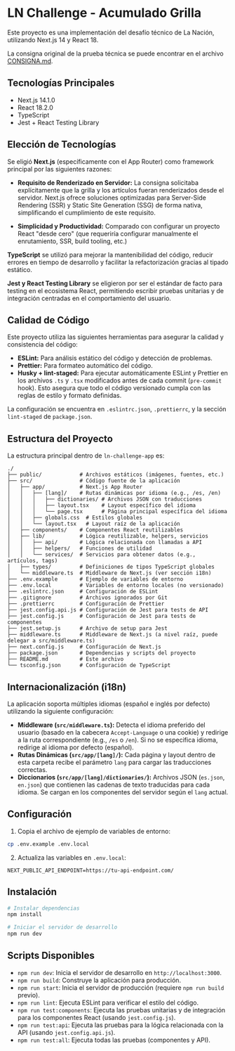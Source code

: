 # LN Challenge - Acumulado Grilla

Este proyecto es una implementación del desafío técnico de La Nación, utilizando Next.js 14 y React 18.

La consigna original de la prueba técnica se puede encontrar en el archivo [CONSIGNA.md](./CONSIGNA.md).

## Tecnologías Principales

- Next.js 14.1.0
- React 18.2.0
- TypeScript
- Jest + React Testing Library

## Elección de Tecnologías

Se eligió **Next.js** (específicamente con el App Router) como framework principal por las siguientes razones:

- **Requisito de Renderizado en Servidor:** La consigna solicitaba explícitamente que la grilla y los artículos fueran renderizados desde el servidor. Next.js ofrece soluciones optimizadas para Server-Side Rendering (SSR) y Static Site Generation (SSG) de forma nativa, simplificando el cumplimiento de este requisito.

- **Simplicidad y Productividad:** Comparado con configurar un proyecto React "desde cero" (que requeriría configurar manualmente el enrutamiento, SSR, build tooling, etc.)

**TypeScript** se utilizó para mejorar la mantenibilidad del código, reducir errores en tiempo de desarrollo y facilitar la refactorización gracias al tipado estático.

**Jest y React Testing Library** se eligieron por ser el estándar de facto para testing en el ecosistema React, permitiendo escribir pruebas unitarias y de integración centradas en el comportamiento del usuario.

## Calidad de Código

Este proyecto utiliza las siguientes herramientas para asegurar la calidad y consistencia del código:

- **ESLint:** Para análisis estático del código y detección de problemas.
- **Prettier:** Para formateo automático del código.
- **Husky + lint-staged:** Para ejecutar automáticamente ESLint y Prettier en los archivos `.ts` y `.tsx` modificados antes de cada commit (`pre-commit` hook). Esto asegura que todo el código versionado cumpla con las reglas de estilo y formato definidas.

La configuración se encuentra en `.eslintrc.json`, `.prettierrc`, y la sección `lint-staged` de `package.json`.

## Estructura del Proyecto

La estructura principal dentro de `ln-challenge-app` es:

```
./
├── public/            # Archivos estáticos (imágenes, fuentes, etc.)
├── src/               # Código fuente de la aplicación
│   ├── app/           # Next.js App Router
│   │   ├── [lang]/    # Rutas dinámicas por idioma (e.g., /es, /en)
│   │   │   ├── dictionaries/ # Archivos JSON con traducciones
│   │   │   ├── layout.tsx    # Layout específico del idioma
│   │   │   └── page.tsx      # Página principal específica del idioma
│   │   ├── globals.css  # Estilos globales
│   │   └── layout.tsx   # Layout raíz de la aplicación
│   ├── components/    # Componentes React reutilizables
│   ├── lib/           # Lógica reutilizable, helpers, servicios
│   │   ├── api/       # Lógica relacionada con llamadas a API
│   │   ├── helpers/   # Funciones de utilidad
│   │   └── services/  # Servicios para obtener datos (e.g., artículos, tags)
│   ├── types/         # Definiciones de tipos TypeScript globales
│   └── middleware.ts  # Middleware de Next.js (ver sección i18n)
├── .env.example       # Ejemplo de variables de entorno
├── .env.local         # Variables de entorno locales (no versionado)
├── .eslintrc.json     # Configuración de ESLint
├── .gitignore         # Archivos ignorados por Git
├── .prettierrc        # Configuración de Prettier
├── jest.config.api.js # Configuración de Jest para tests de API
├── jest.config.js     # Configuración de Jest para tests de componentes
├── jest.setup.js      # Archivo de setup para Jest
├── middleware.ts      # Middleware de Next.js (a nivel raíz, puede delegar a src/middleware.ts)
├── next.config.js     # Configuración de Next.js
├── package.json       # Dependencias y scripts del proyecto
├── README.md          # Este archivo
└── tsconfig.json      # Configuración de TypeScript
```

## Internacionalización (i18n)

La aplicación soporta múltiples idiomas (español e inglés por defecto) utilizando la siguiente configuración:

- **Middleware (`src/middleware.ts`):** Detecta el idioma preferido del usuario (basado en la cabecera `Accept-Language` o una cookie) y redirige a la ruta correspondiente (e.g., `/es` o `/en`). Si no se especifica idioma, redirige al idioma por defecto (español).
- **Rutas Dinámicas (`src/app/[lang]/`):** Cada página y layout dentro de esta carpeta recibe el parámetro `lang` para cargar las traducciones correctas.
- **Diccionarios (`src/app/[lang]/dictionaries/`):** Archivos JSON (`es.json`, `en.json`) que contienen las cadenas de texto traducidas para cada idioma. Se cargan en los componentes del servidor según el `lang` actual.

## Configuración

1. Copia el archivo de ejemplo de variables de entorno:

```bash
cp .env.example .env.local
```

2. Actualiza las variables en `.env.local`:

```
NEXT_PUBLIC_API_ENDPOINT=https://tu-api-endpoint.com/
```

## Instalación

```bash
# Instalar dependencias
npm install

# Iniciar el servidor de desarrollo
npm run dev
```

## Scripts Disponibles

- `npm run dev`: Inicia el servidor de desarrollo en `http://localhost:3000`.
- `npm run build`: Construye la aplicación para producción.
- `npm run start`: Inicia el servidor de producción (requiere `npm run build` previo).
- `npm run lint`: Ejecuta ESLint para verificar el estilo del código.
- `npm run test:components`: Ejecuta las pruebas unitarias y de integración para los componentes React (usando `jest.config.js`).
- `npm run test:api`: Ejecuta las pruebas para la lógica relacionada con la API (usando `jest.config.api.js`).
- `npm run test:all`: Ejecuta todas las pruebas (componentes y API).
